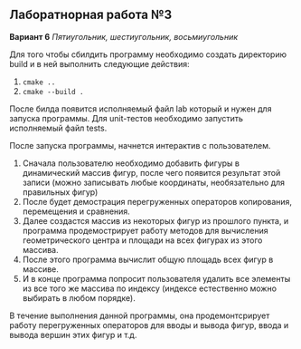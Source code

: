 ## Лаборатнорная работа №3

**Вариант 6**
*Пятиугольник, шестиугольник, восьмиугольник*

Для того чтобы сбилдить программу необходимо создать директорию build и в ней выполнить следующие действия:
1. ```cmake ..```
2. ```cmake --build .```

После билда появится исполняемый файл lab который и нужен для запуска программы. Для unit-тестов необходимо запустить исполняемый файл tests.

После запуска программы, начнется интерактив с пользователем.
1. Сначала пользователю необходимо добавить фигуры в динамический массив фигур, после чего появится результат этой записи (можно записывать любые координаты, необязательно для правильных фигур)
2. После будет демострация перегруженных операторов копирования, перемещения и сравнения. 
3. Далее создастся массив из некоторых фигур из прошлого пункта, и программа продемострирует работу методов для вычисления геометрического центра и площади на всех фигурах из этого массива.
4. После этого программа вычислит общую площадь всех фигур в массиве.
5. И в конце программа попросит пользователя удалить все элементы из все того же массива по индексу (индексе естественно можно выбирать в любом порядке).

В течение выполнения данной программы, она продемонтсрирует работу перегруженных операторов для вводы и вывода фигур, ввода и вывода вершин этих фигур и т.д.